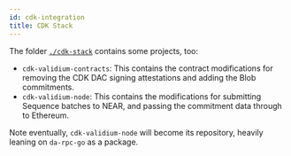 ```yaml
---
id: cdk-integration
title: CDK Stack
---
```


The folder [`./cdk-stack`](https://github.com/near/rollup-data-availability#cdk-stack) contains some projects, too:

- `cdk-validium-contracts`: This contains the contract modifications for removing the CDK DAC signing attestations and adding the Blob commitments.
- `cdk-validium-node`: This contains the modifications for submitting Sequence batches to NEAR, and passing the commitment data through to Ethereum.

Note eventually, `cdk-validium-node` will become its repository, heavily leaning on `da-rpc-go` as a package.
